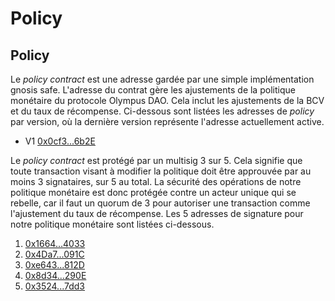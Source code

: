 # Policy

## Policy

Le _policy contract_ est une adresse gardée par une simple implémentation gnosis safe. L'adresse du contrat gère les ajustements de la politique monétaire du protocole Olympus DAO. Cela inclut les ajustements de la BCV et du taux de récompense. Ci-dessous sont listées les adresses de _policy_ par version, où la dernière version représente l'adresse actuellement active.

* V1 [0x0cf3...6b2E](https://etherscan.io/address/0x0cf30dc0d48604A301dF8010cdc028C055336b2E)​

Le _policy contract_  est protégé par un multisig 3 sur 5. Cela signifie que toute transaction visant à modifier la politique doit être approuvée par au moins 3 signataires, sur 5 au total. La sécurité des opérations de notre politique monétaire est donc protégée contre un acteur unique qui se rebelle, car il faut un quorum de 3 pour autoriser une transaction comme l'ajustement du taux de récompense. Les 5 adresses de signature pour notre politique monétaire sont listées ci-dessous.

1. ​[0x1664...4033](https://etherscan.io/address/0x1664852674e93268Ef7704B7c345b20a876d4033)​
2. ​[0x4Da7...091C](https://etherscan.io/address/0x4Da7EB21fd6c918b57f61B15109133C069FA091C)​
3. ​[0xe643...812D](https://etherscan.io/address/0xe6435E2D1De6e3D3a9e90B2e80e7956ce59A812D)​
4. ​[0x8d34...290E](https://etherscan.io/address/0x8d34EA6fb1Ed6B60F94ac6CD01dD1181ef12290E)​
5. ​[0x3524...7dd3](https://etherscan.io/address/0x3524c03D39A13D51485419A17586286A6b617dd3)​

